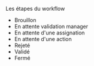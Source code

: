 Les étapes du workflow

* Brouillon
* En attente validation manager
* En attente d'une assignation
* En attente d'une action
* Rejeté
* Validé
* Fermé